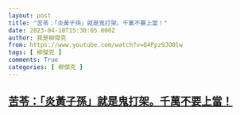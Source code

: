 ```yaml
---
layout: post
title: "苦苓：「炎黃子孫」就是鬼打架。千萬不要上當！"
date: 2023-04-10T15:30:05.000Z
author: 我是柳傑克
from: https://www.youtube.com/watch?v=Q4Ppz9JO0lw
tags: [ 柳傑克 ]
comments: True
categories: [ 柳傑克 ]
---
```

<!--1681140605000-->
[苦苓：「炎黃子孫」就是鬼打架。千萬不要上當！](https://www.youtube.com/watch?v=Q4Ppz9JO0lw)
------

<div>

</div>
